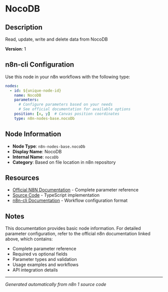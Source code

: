 # NocoDB

## Description

Read, update, write and delete data from NocoDB

**Version**: 1

## n8n-cli Configuration

Use this node in your n8n workflows with the following type:

```yaml
nodes:
  - id: ${unique-node-id}
    name: NocoDB
    parameters:
      # Configure parameters based on your needs
      # See official documentation for available options
    position: [x, y]  # Canvas position coordinates
    type: n8n-nodes-base.nocoDb
```

## Node Information

- **Node Type**: `n8n-nodes-base.nocoDb`
- **Display Name**: NocoDB
- **Internal Name**: `nocoDb`
- **Category**: Based on file location in n8n repository

## Resources

- [Official N8N Documentation](https://docs.n8n.io/integrations/builtin/app-nodes/n8n-nodes-base.nocodb/) - Complete parameter reference
- [Source Code](https://github.com/n8n-io/n8n/blob/master/packages/nodes-base/nodes/NocoDB/NocoDB.node.ts) - TypeScript implementation
- [n8n-cli Documentation](https://github.com/edenreich/n8n-cli) - Workflow configuration format

## Notes

This documentation provides basic node information. For detailed parameter configuration, 
refer to the official n8n documentation linked above, which contains:

- Complete parameter reference
- Required vs optional fields
- Parameter types and validation
- Usage examples and workflows
- API integration details

---
*Generated automatically from n8n 1 source code*
